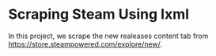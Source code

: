 # Scraping Steam Using lxml

In this project, we scrape the new realeases content tab from https://store.steampowered.com/explore/new/.
